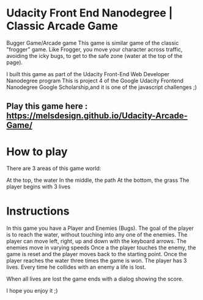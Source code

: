 
# Udacity Front End Nanodegree  | Classic Arcade Game

Bugger Game/Arcade game
This game is similar game of the classic "frogger" game. Like Frogger, you move your character across traffic, avoiding the icky bugs, to get to the safe zone (water at the top of the page).

I built this game as part of the Udacity Front-End Web Developer Nanodegree program
This is project 4 of the Google Udacity Frontend Nanodegree Google Scholarship,and it is one of the javascript challenges ;)

## Play this game here : https://melsdesign.github.io/Udacity-Arcade-Game/

# How to play
There are 3 areas of this game world:

At the top, the water
In the middle, the path
At the bottom, the grass
The player begins with 3 lives

# Instructions
In this game you have a Player and Enemies (Bugs). 
The goal of the player is to reach the water, without touching into any one of the enemies. 
The player can move left, right, up and down with the keyboard arrows. 
The enemies move in varying speeds 
Once a the player touches the  enemy, the game is reset and the player moves back to the starting point. 
Once the player reaches the water three times the game is won.
The player has 3 lives. Every time he collides with an enemy a life is lost.

When all lives are lost the game ends with a dialog showing the score.

I hope you enjoy it ;)
